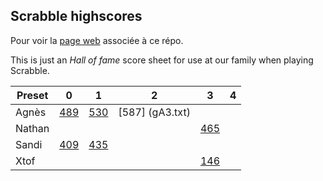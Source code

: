 ## Scrabble highscores

Pour voir la [page web](https://cerisara.github.io/ScrabbleHighscores/) associée à ce répo.

This is just an *Hall of fame* score sheet for use at our family when playing Scrabble.

| Preset | 0 | 1 | 2 | 3 | 4 |
| ------ | - | - | - | - | - |
| Agnès  | [489](gA1.txt) | [530](gA2.txt) | [587] (gA3.txt) |   |   |
| Nathan |   |   |   | [465](gN1.txt) |   |
| Sandi | [409](gS1.txt)  | [435](gS2.txt)  |   |  |   |
| Xtof   |   |   |   | [146](gX1.txt) |   |

